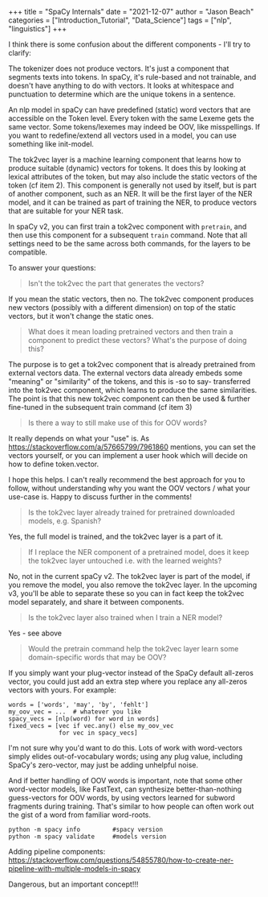 
+++
title = "SpaCy Internals"
date = "2021-12-07"
author = "Jason Beach"
categories = ["Introduction_Tutorial", "Data_Science"]
tags = ["nlp", "linguistics"]
+++


I think there is some confusion about the different components - I'll try to clarify:

The tokenizer does not produce vectors. It's just a component that segments texts into tokens. In spaCy, it's rule-based and not trainable, and doesn't have anything to do with vectors. It looks at whitespace and punctuation to determine which are the unique tokens in a sentence.

An nlp model in spaCy can have predefined (static) word vectors that are accessible on the Token level. Every token with the same Lexeme gets the same vector. Some tokens/lexemes may indeed be OOV, like misspellings. If you want to redefine/extend all vectors used in a model, you can use something like init-model.

The tok2vec layer is a machine learning component that learns how to produce suitable (dynamic) vectors for tokens. It does this by looking at lexical attributes of the token, but may also include the static vectors of the token (cf item 2). This component is generally not used by itself, but is part of another component, such as an NER. It will be the first layer of the NER model, and it can be trained as part of training the NER, to produce vectors that are suitable for your NER task.

In spaCy v2, you can first train a tok2vec component with `pretrain`, and then use this component for a subsequent `train` command. Note that all settings need to be the same across both commands, for the layers to be compatible.

To answer your questions:

> Isn't the tok2vec the part that generates the vectors?

If you mean the static vectors, then no. The tok2vec component produces new vectors (possibly with a different dimension) on top of the static vectors, but it won't change the static ones.

> What does it mean loading pretrained vectors and then train a component to predict these vectors? What's the purpose of doing this?

The purpose is to get a tok2vec component that is already pretrained from external vectors data. The external vectors data already embeds some "meaning" or "similarity" of the tokens, and this is -so to say- transferred into the tok2vec component, which learns to produce the same similarities. The point is that this new tok2vec component can then be used & further fine-tuned in the subsequent train command (cf item 3)

> Is there a way to still make use of this for OOV words?

It really depends on what your "use" is. As https://stackoverflow.com/a/57665799/7961860 mentions, you can set the vectors yourself, or you can implement a user hook which will decide on how to define token.vector.

I hope this helps. I can't really recommend the best approach for you to follow, without understanding why you want the OOV vectors / what your use-case is. Happy to discuss further in the comments!

> Is the tok2vec layer already trained for pretrained downloaded models, e.g. Spanish?

Yes, the full model is trained, and the tok2vec layer is a part of it.

> If I replace the NER component of a pretrained model, does it keep the tok2vec layer untouched i.e. with the learned weights?

No, not in the current spaCy v2. The tok2vec layer is part of the model, if you remove the model, you also remove the tok2vec layer. In the upcoming v3, you'll be able to separate these so you can in fact keep the tok2vec model separately, and share it between components.

> Is the tok2vec layer also trained when I train a NER model?

Yes - see above

> Would the pretrain command help the tok2vec layer learn some domain-specific words that may be OOV?

If you simply want your plug-vector instead of the SpaCy default all-zeros vector, you could just add an extra step where you replace any all-zeros vectors with yours. For example:
```
words = ['words', 'may', 'by', 'fehlt']
my_oov_vec = ...  # whatever you like
spacy_vecs = [nlp(word) for word in words]
fixed_vecs = [vec if vec.any() else my_oov_vec 
              for vec in spacy_vecs]
```
I'm not sure why you'd want to do this. Lots of work with word-vectors simply elides out-of-vocabulary words; using any plug value, including SpaCy's zero-vector, may just be adding unhelpful noise.

And if better handling of OOV words is important, note that some other word-vector models, like FastText, can synthesize better-than-nothing guess-vectors for OOV words, by using vectors learned for subword fragments during training. That's similar to how people can often work out the gist of a word from familiar word-roots.

```
python -m spacy info         #spacy version
python -m spacy validate     #models version
```


Adding pipeline components:
https://stackoverflow.com/questions/54855780/how-to-create-ner-pipeline-with-multiple-models-in-spacy

Dangerous, but an important concept!!!
